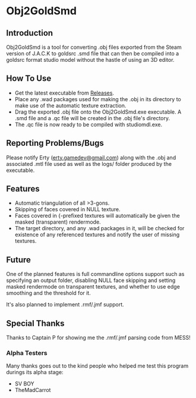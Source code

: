# Obj2GoldSmd

## Introduction

Obj2GoldSmd is a tool for converting .obj files exported from the Steam version of J.A.C.K to goldsrc .smd file that can then be compiled into a goldsrc format studio model without the hastle of using an 3D editor.

## How To Use

* Get the latest executable from [Releases](https://github.com/Erty-Gamedev/Obj2GoldSmd/releases).
* Place any .wad packages used for making the .obj in its directory to make use of the automatic texture extraction.
* Drag the exported .obj file onto the Obj2GoldSmd.exe executable. A .smd file and a .qc file will be created in the .obj file's directory.
* The .qc file is now ready to be compiled with studiomdl.exe.

## Reporting Problems/Bugs

Please notify Erty (erty.gamedev@gmail.com) along with the .obj and associated .mtl file used as well as the logs/ folder produced by the executable.

## Features

* Automatic triangulation of all >3-gons.
* Skipping of faces covered in NULL texture.
* Faces covered in {-prefixed textures will automatically be given the masked (transparent) rendermode.
* The target directory, and any .wad packages in it, will be checked for existence of any referenced textures and notify the user of missing textures.

## Future

One of the planned features is full commandline options support such as
specifying an output folder,
disabling NULL face skipping and setting masked rendermode on transparent textures,
and whether to use edge smoothing and the threshold for it.

It's also planned to implement .rmf/.jmf support.

## Special Thanks

Thanks to Captain P for showing me the .rmf/.jmf parsing code from MESS!

### Alpha Testers
Many thanks goes out to the kind people who helped me test this program durings its alpha stage:
* SV BOY
* TheMadCarrot
